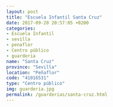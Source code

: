 ```yaml
---
layout: post
title: "Escuela Infantil Santa Cruz"
date: 2017-09-20 20:57:05 +0200
categories:
- Escuela Infantil
- sevilla
- penaflor
- Centro público
- guarderia
name: "Santa Cruz"
province: "Sevilla"
location: "Peñaflor"
code: "41016531"
type: "Centro público"
img: guarderia.jpg
permalink: /guarderias/santa-cruz.html
---
```

